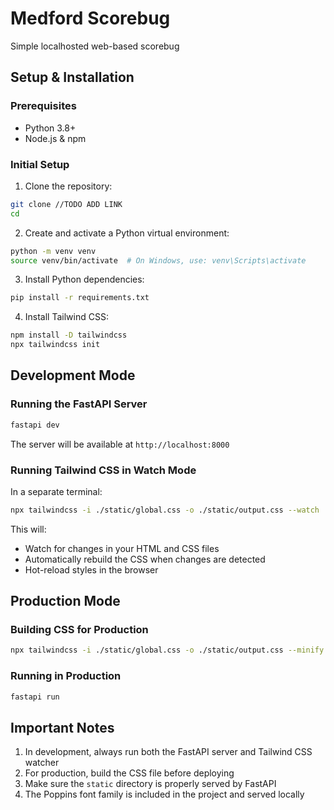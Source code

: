 # Medford Scorebug

Simple localhosted web-based scorebug

## Setup & Installation

### Prerequisites
- Python 3.8+
- Node.js & npm

### Initial Setup

1. Clone the repository:
```bash
git clone //TODO ADD LINK
cd 
```

2. Create and activate a Python virtual environment:
```bash
python -m venv venv
source venv/bin/activate  # On Windows, use: venv\Scripts\activate
```

3. Install Python dependencies:
```bash
pip install -r requirements.txt
```

4. Install Tailwind CSS:
```bash
npm install -D tailwindcss
npx tailwindcss init
```

## Development Mode

### Running the FastAPI Server
```bash
fastapi dev
```
The server will be available at `http://localhost:8000`

### Running Tailwind CSS in Watch Mode
In a separate terminal:
```bash
npx tailwindcss -i ./static/global.css -o ./static/output.css --watch
```

This will:
- Watch for changes in your HTML and CSS files
- Automatically rebuild the CSS when changes are detected
- Hot-reload styles in the browser

## Production Mode

### Building CSS for Production
```bash
npx tailwindcss -i ./static/global.css -o ./static/output.css --minify
```

### Running in Production
```bash
fastapi run
```

## Important Notes

1. In development, always run both the FastAPI server and Tailwind CSS watcher
2. For production, build the CSS file before deploying
3. Make sure the `static` directory is properly served by FastAPI
4. The Poppins font family is included in the project and served locally